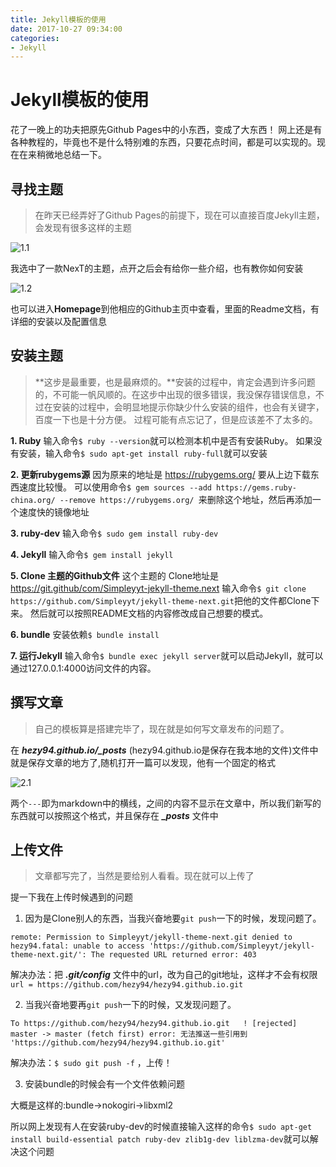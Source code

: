 ```yaml
---
title: Jekyll模板的使用
date: 2017-10-27 09:34:00
categories:
- Jekyll
---
```


# Jekyll模板的使用
花了一晚上的功夫把原先Github Pages中的小东西，变成了大东西！
网上还是有各种教程的，毕竟也不是什么特别难的东西，只要花点时间，都是可以实现的。现在在来稍微地总结一下。


## 寻找主题

>在昨天已经弄好了Github Pages的前提下，现在可以直接百度Jekyll主题，会发现有很多这样的主题

![1.1](http://oygmko26p.bkt.clouddn.com/1.1jekyll%E6%A8%A1%E6%9D%BF.png)

我选中了一款NexT的主题，点开之后会有给你一些介绍，也有教你如何安装

![1.2](http://oygmko26p.bkt.clouddn.com/1.2.png)

也可以进入**Homepage**到他相应的Github主页中查看，里面的Readme文档，有详细的安装以及配置信息


## 安装主题
>**这步是最重要，也是最麻烦的。**安装的过程中，肯定会遇到许多问题的，不可能一帆风顺的。在这步中出现的很多错误，我没保存错误信息，不过在安装的过程中，会明显地提示你缺少什么安装的组件，也会有关键字，百度一下也是十分方便。
过程可能有点忘记了，但是应该差不了太多的。

**1. Ruby**
输入命令`$ ruby --version`就可以检测本机中是否有安装Ruby。
如果没有安装，输入命令`$ sudo apt-get install ruby-full`就可以安装

**2.  更新rubygems源**
因为原来的地址是  https://rubygems.org/ 要从上边下载东西速度比较慢。
可以使用命令`$ gem sources --add https://gems.ruby-china.org/ --remove https://rubygems.org/ `来删除这个地址，然后再添加一个速度快的镜像地址

**3.  ruby-dev**
输入命令`$ sudo gem install ruby-dev`

**4.  Jekyll**
输入命令`$ gem install jekyll`

**5.  Clone 主题的Github文件**
这个主题的 Clone地址是 https://git.github/com/Simpleyyt-jekyll-theme.next
输入命令`$ git clone https://github.com/Simpleyyt/jekyll-theme-next.git`把他的文件都Clone下来。
然后就可以按照README文档的内容修改成自己想要的模式。

**6.  bundle**
安装依赖`$ bundle install`

**7.  运行Jekyll**
输入命令`$ bundle exec jekyll server`就可以启动Jekyll，就可以通过127.0.0.1:4000访问文件的内容。

## 撰写文章
> 自己的模板算是搭建完毕了，现在就是如何写文章发布的问题了。

在 ***hezy94.github.io/_posts*** (hezy94.github.io是保存在我本地的文件)文件中就是保存文章的地方了,随机打开一篇可以发现，他有一个固定的格式

![2.1](http://oygmko26p.bkt.clouddn.com/2.1.png)

两个`---`即为markdown中的横线，之间的内容不显示在文章中，所以我们新写的东西就可以按照这个格式，并且保存在 ***_posts*** 文件中

## 上传文件
> 文章都写完了，当然是要给别人看看。现在就可以上传了

提一下我在上传时候遇到的问题
1. 因为是Clone别人的东西，当我兴奋地要`git push`一下的时候，发现问题了。

`remote: Permission to Simpleyyt/jekyll-theme-next.git denied to hezy94.fatal: unable to access 'https://github.com/Simpleyyt/jekyll-theme-next.git/': The requested URL returned error: 403`

解决办法：把 ***.git/config*** 文件中的url，改为自己的git地址，这样才不会有权限`url = https://github.com/hezy94/hezy94.github.io.git`

2. 当我兴奋地要再`git push`一下的时候，又发现问题了。

`To https://github.com/hezy94/hezy94.github.io.git	 ! [rejected]        master -> master (fetch first) error: 无法推送一些引用到 'https://github.com/hezy94/hezy94.github.io.git'`

解决办法：`$ sudo git push -f` ，上传！

3. 安装bundle的时候会有一个文件依赖问题

大概是这样的:bundle->nokogiri->libxml2

所以网上发现有人在安装ruby-dev的时候直接输入这样的命令`$ sudo apt-get install build-essential patch ruby-dev zlib1g-dev liblzma-dev`就可以解决这个问题
